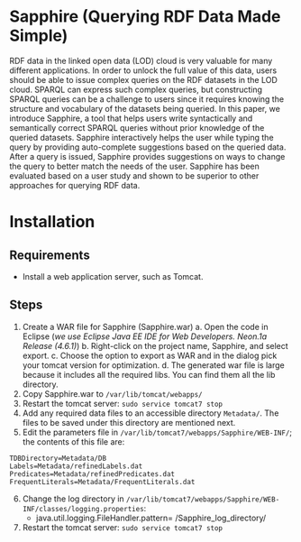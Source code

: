 # Sapphire (Querying RDF Data Made Simple)

RDF data in the linked open data (LOD) cloud is very valuable for many different applications. In order to unlock the full value of this data, users should be able to issue complex queries on the  RDF datasets in the LOD cloud. SPARQL can express such complex queries, but constructing SPARQL queries can be a challenge to users since it requires knowing the structure and vocabulary of the datasets being queried. In this paper, we introduce Sapphire, a tool that helps users write syntactically and semantically correct SPARQL queries without prior knowledge of the queried datasets. Sapphire interactively helps the user while typing the query by providing auto-complete suggestions based on the queried data. After a query is issued, Sapphire provides suggestions on ways to change the query to better match the needs of the user. Sapphire has been evaluated based on a user study and shown to be superior to other approaches for querying RDF data.


# Installation
## Requirements
- Install a web application server, such as Tomcat.

## Steps
1. Create a WAR file for Sapphire (Sapphire.war)
	a. Open the code in Eclipse (_we use Eclipse Java EE IDE for Web Developers. Neon.1a Release (4.6.1)_)
	b. Right-click on the project name, Sapphire, and select export.
	c. Choose the option to export as WAR and in the dialog pick your tomcat version for optimization.
	d. The generated war file is large because it includes all the required libs. You can find them all the lib directory.
2. Copy Sapphire.war to `/var/lib/tomcat/webapps/`
3. Restart the tomcat server: `sudo service tomcat7 stop`
4. Add any required data files to an accessible directory `Metadata/`. The files to be saved under this directory are mentioned next.
5. Edit the parameters file in `/var/lib/tomcat7/webapps/Sapphire/WEB-INF/`; the contents of this file are:
```
TDBDirectory=Metadata/DB
Labels=Metadata/refinedLabels.dat
Predicates=Metadata/refinedPredicates.dat
FrequentLiterals=Metadata/FrequentLiterals.dat
```
6. Change the log directory in `/var/lib/tomcat7/webapps/Sapphire/WEB-INF/classes/logging.properties`:
	- java.util.logging.FileHandler.pattern= /Sapphire_log_directory/
7. Restart the tomcat server: `sudo service tomcat7 stop`
